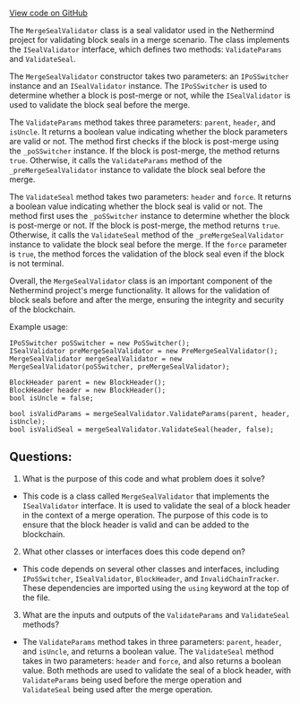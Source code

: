 [View code on GitHub](https://github.com/nethermindeth/nethermind/Nethermind.Merge.Plugin/MergeSealValidator.cs)

The `MergeSealValidator` class is a seal validator used in the Nethermind project for validating block seals in a merge scenario. The class implements the `ISealValidator` interface, which defines two methods: `ValidateParams` and `ValidateSeal`. 

The `MergeSealValidator` constructor takes two parameters: an `IPoSSwitcher` instance and an `ISealValidator` instance. The `IPoSSwitcher` is used to determine whether a block is post-merge or not, while the `ISealValidator` is used to validate the block seal before the merge. 

The `ValidateParams` method takes three parameters: `parent`, `header`, and `isUncle`. It returns a boolean value indicating whether the block parameters are valid or not. The method first checks if the block is post-merge using the `_poSSwitcher` instance. If the block is post-merge, the method returns `true`. Otherwise, it calls the `ValidateParams` method of the `_preMergeSealValidator` instance to validate the block seal before the merge. 

The `ValidateSeal` method takes two parameters: `header` and `force`. It returns a boolean value indicating whether the block seal is valid or not. The method first uses the `_poSSwitcher` instance to determine whether the block is post-merge or not. If the block is post-merge, the method returns `true`. Otherwise, it calls the `ValidateSeal` method of the `_preMergeSealValidator` instance to validate the block seal before the merge. If the `force` parameter is `true`, the method forces the validation of the block seal even if the block is not terminal. 

Overall, the `MergeSealValidator` class is an important component of the Nethermind project's merge functionality. It allows for the validation of block seals before and after the merge, ensuring the integrity and security of the blockchain. 

Example usage:

```
IPoSSwitcher poSSwitcher = new PoSSwitcher();
ISealValidator preMergeSealValidator = new PreMergeSealValidator();
MergeSealValidator mergeSealValidator = new MergeSealValidator(poSSwitcher, preMergeSealValidator);

BlockHeader parent = new BlockHeader();
BlockHeader header = new BlockHeader();
bool isUncle = false;

bool isValidParams = mergeSealValidator.ValidateParams(parent, header, isUncle);
bool isValidSeal = mergeSealValidator.ValidateSeal(header, false);
```
## Questions: 
 1. What is the purpose of this code and what problem does it solve?
- This code is a class called `MergeSealValidator` that implements the `ISealValidator` interface. It is used to validate the seal of a block header in the context of a merge operation. The purpose of this code is to ensure that the block header is valid and can be added to the blockchain.

2. What other classes or interfaces does this code depend on?
- This code depends on several other classes and interfaces, including `IPoSSwitcher`, `ISealValidator`, `BlockHeader`, and `InvalidChainTracker`. These dependencies are imported using the `using` keyword at the top of the file.

3. What are the inputs and outputs of the `ValidateParams` and `ValidateSeal` methods?
- The `ValidateParams` method takes in three parameters: `parent`, `header`, and `isUncle`, and returns a boolean value. The `ValidateSeal` method takes in two parameters: `header` and `force`, and also returns a boolean value. Both methods are used to validate the seal of a block header, with `ValidateParams` being used before the merge operation and `ValidateSeal` being used after the merge operation.